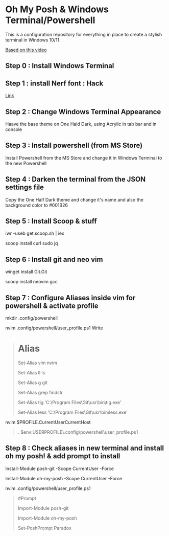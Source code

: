 # Oh My Posh & Windows Terminal/Powershell

This is a configuration repository for everything in place to create a stylish terminal in Windows 10/11.

[Based on this video](https://www.youtube.com/watch?v=5-aK2_WwrmM&t=1037s)


## Step 0 : Install Windows Terminal

## Step 1 : install Nerf font : Hack
[Link](https://github.com/ryanoasis/nerd-fonts/releases/tag/v2.1.0)

## Step 2 : Change Windows Terminal Appearance
Haave the base theme on One Hald Dark, using Acrylic in tab bar and in console

## Step 3 : Install powershell (from MS Store)

Install Powershell from the MS Store and change it in Windows Terminal to the new Powershell

## Step 4 : Darken the terminal from the JSON settings file

Copy the One Half Dark theme and change it's name and also the background color to #001B26

## Step 5 : Install Scoop & stuff

iwr -useb get.scoop.sh | iex

scoop install curl sudo jq

## Step 6 : Install git and neo vim

winget install Git.Git

scoop install neovim gcc

## Step 7 : Configure Aliases inside vim for powershell & activate profile

mkdir .config/powershell

nvim .config/powershell/user_profile.ps1
Write
> # Alias
> 
> Set-Alias vim nvim
> 
> Set-Alias ll ls
> 
> Set-Alias g git
> 
> Set-Alias grep findstr
> 
> Set-Alias tig 'C:\Program Files\Git\usr\bin\tig.exe'
> 
> Set-Alias less 'C:\Program Files\Git\usr\bin\less.exe'


nvim $PROFILE.CurrentUserCurrentHost
>. $env:USERPROFILE\\.config\powershell\user_profile.ps1

## Step 8 : Check aliases in new terminal and install oh my posh! & add prompt to install

Install-Module posh-git -Scope CurrentUser -Force

Install-Module oh-my-posh -Scope CurrentUser -Force

nvim .config/powershell/user_profile.ps1

> #Prompt
> 
> Import-Module posh-git
> 
> Import-Module oh-my-posh
> 
> Set-PoshPrompt Paradox

